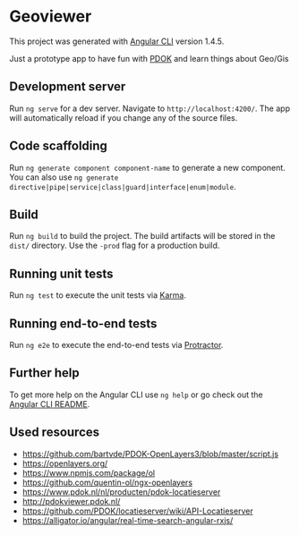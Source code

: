 # Geoviewer

This project was generated with [Angular CLI](https://github.com/angular/angular-cli) version 1.4.5.

Just a prototype app to have fun with [PDOK](https://github.com/PDOK/locatieserver/wiki/API-Locatieserver) and learn things about Geo/Gis

## Development server

Run `ng serve` for a dev server. Navigate to `http://localhost:4200/`. The app will automatically reload if you change any of the source files.

## Code scaffolding

Run `ng generate component component-name` to generate a new component. You can also use `ng generate directive|pipe|service|class|guard|interface|enum|module`.

## Build

Run `ng build` to build the project. The build artifacts will be stored in the `dist/` directory. Use the `-prod` flag for a production build.

## Running unit tests

Run `ng test` to execute the unit tests via [Karma](https://karma-runner.github.io).

## Running end-to-end tests

Run `ng e2e` to execute the end-to-end tests via [Protractor](http://www.protractortest.org/).

## Further help

To get more help on the Angular CLI use `ng help` or go check out the [Angular CLI README](https://github.com/angular/angular-cli/blob/master/README.md).

## Used resources

* https://github.com/bartvde/PDOK-OpenLayers3/blob/master/script.js
* https://openlayers.org/
* https://www.npmjs.com/package/ol
* https://github.com/quentin-ol/ngx-openlayers
* https://www.pdok.nl/nl/producten/pdok-locatieserver
* http://pdokviewer.pdok.nl/
* https://github.com/PDOK/locatieserver/wiki/API-Locatieserver
* https://alligator.io/angular/real-time-search-angular-rxjs/

